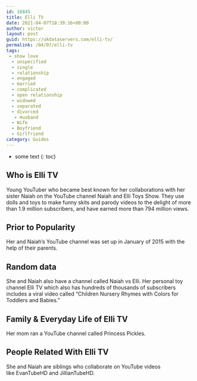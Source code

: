 ```yaml
---
id: 16845
title: Elli TV
date: 2021-04-07T18:39:16+00:00
author: victor
layout: post
guid: https://ukdataservers.com/elli-tv/
permalink: /04/07/elli-tv
tags:
 - show love
  - unspecified
  - single
  - relationship
  - engaged
  - married
  - complicated
  - open relationship
  - widowed
  - separated
  - divorced
   - Husband
  - Wife
  - Boyfriend
  - Girlfriend
category: Guides
---
```


* some text
{: toc}


## Who is Elli TV



Young YouTuber who became best known for her collaborations with her sister Naiah on the YouTube channel Naiah and Elli Toys Show. They use dolls and toys to make funny skits and parody videos to the delight of more than 1.9 million subscribers, and have earned more than 794 million views. 

                
                
                
## Prior to Popularity



Her and Naiah&#8217;s YouTube channel was set up in January of 2015 with the help of their parents. 

                
                
                
## Random data



She and Naiah also have a channel called Naiah vs Elli. Her personal toy channel Elli TV which also has hundreds of thousands of subscribers includes a viral video called &#8220;Children Nursery Rhymes with Colors for Toddlers and Babies.&#8221; 

                
                
                
## Family & Everyday Life of Elli TV



Her mom ran a YouTube channel called Princess Pickles. 

                
                
                
## People Related With Elli TV



She and Naiah are siblings who collaborate on YouTube videos like EvanTubeHD and JillianTubeHD. 

                
              
            
          
          
          